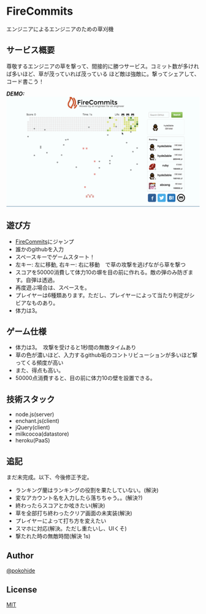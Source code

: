 # FireCommits
エンジニアによるエンジニアのための草刈機

## サービス概要
尊敬するエンジニアの草を撃って、間接的に勝つサービス。コミット数が多ければ多いほど、草が茂っていれば茂っている
ほど敵は強敵に。撃ってシェアして、コード書こう！

***DEMO:***
![Demo](https://github.com/hyde2able/FireCommits/blob/master/public/images/firecommits.gif)

## 遊び方
- [FireCommits](https://fire-commits.herokuapp.com/)にジャンプ
- 誰かのgithubを入力
- スペースキーでゲームスタート！
- 左キー: 左に移動, 右キー: 右に移動　で草の攻撃を逃げながら草を撃つ
- スコアを50000消費して体力10の塀を目の前に作れる。敵の弾のみ防ぎます。自弾は透過。
- 再度遊ぶ場合は、スペースを。
- プレイヤーは6種類あります。ただし、プレイヤーによって当たり判定がシビアなものあり。
- 体力は3。

## ゲーム仕様
- 体力は3。　攻撃を受けると1秒間の無敵タイムあり
- 草の色が濃いほど、入力するgithub垢のコントリビューションが多いほど撃ってくる頻度が高い
- また、得点も高い。
- 50000点消費すると、目の前に体力10の壁を設置できる。

## 技術スタック
- node.js(server)
- enchant.js(client)
- jQuery(client)
- milkcocoa(datastore)
- heroku(PaaS)

## 追記
まだ未完成。以下、今後修正予定。
- ランキング蘭はランキングの役割を果たしていない。(解決)
- 変なアカウント名を入力したら落ちちゃう。。(解決?)
- 終わったらスコアとか呟きたい(解決)
- 草を全部打ち終わったクリア画面の未実装(解決) 
- プレイヤーによって打ち方を変えたい
- スマホに対応(解決。ただし重たいし、UIくそ)
- 撃たれた時の無敵時間(解決 1s)

## Author

[@pokohide](https://twitter.com/pokohide)


## License

[MIT](http://b4b4r07.mit-license.org)



